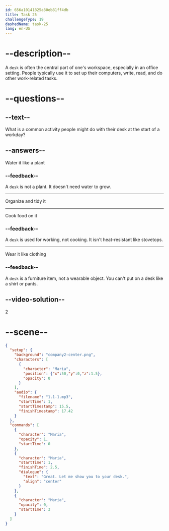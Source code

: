 ```yaml
---
id: 656a10141825a30eb81ff4db
title: Task 25
challengeType: 19
dashedName: task-25
lang: en-US
---
```


<!--
AUDIO REFERENCE:
Maria: Great. Let me show you to your desk.
-->

# --description--

A `desk` is often the central part of one's workspace, especially in an office setting. People typically use it to set up their computers, write, read, and do other work-related tasks.

# --questions--

## --text--

What is a common activity people might do with their desk at the start of a workday?

## --answers--

Water it like a plant

### --feedback--

A `desk` is not a plant. It doesn't need water to grow.

---

Organize and tidy it

---

Cook food on it

### --feedback--

A `desk` is used for working, not cooking. It isn't heat-resistant like stovetops.

---

Wear it like clothing

### --feedback--

A `desk` is a furniture item, not a wearable object. You can't put on a desk like a shirt or pants.

## --video-solution--

2

# --scene--

```json
{
  "setup": {
    "background": "company2-center.png",
    "characters": [
      {
        "character": "Maria",
        "position": {"x":50,"y":0,"z":1.5},
        "opacity": 0
      }
    ],
    "audio": {
      "filename": "1.1-1.mp3",
      "startTime": 1,
      "startTimestamp": 15.5,
      "finishTimestamp": 17.42
    }
  },
  "commands": [
    {
      "character": "Maria",
      "opacity": 1,
      "startTime": 0
    },
    {
      "character": "Maria",
      "startTime": 1,
      "finishTime": 2.5,
      "dialogue": {
        "text": "Great. Let me show you to your desk.",
        "align": "center"
      }
    },
    {
      "character": "Maria",
      "opacity": 0,
      "startTime": 3
    }
  ]
}
```
